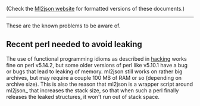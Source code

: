 (Check the [Ml2json website](http://ml2json.christianjaeger.ch/) for
formatted versions of these documents.)

---

These are the known problems to be aware of.

Recent perl needed to avoid leaking
-----------------------------------

The use of functional programming idioms as described in
[hacking](hacking.md) works fine on perl v5.14.2, but some older
versions of perl like v5.10.1 have a bug or bugs that lead to leaking
of memory. ml2json still works on rather big archives, but may require
a couple 100 MB of RAM or so (depending on archive size). This is also
the reason that ml2json is a wrapper script around ml2json_ that
increases the stack size, so that when such a perl finally releases
the leaked structures, it won't run out of stack space.
